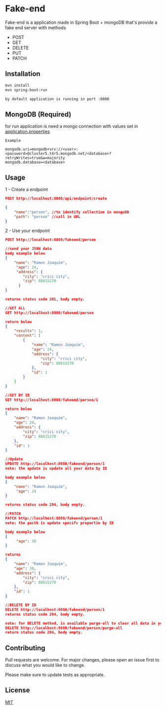 # Fake-end

Fake-end is a application made in Spring Boot + mongoDB that's provide a fake end server with methods 
- POST
- GET
- DELETE
- PUT
- PATCH

## Installation

```bash
mvn install
mvn spring-boot:run

by default application is running in port :8080
```

## MongoDB (Required)
for run application is need a mongo connection with values set in [application.properties](src/main/resources/application.properties)
````
Example

mongodb.uri=mongodb+srv://<user>:<password>@cluster5.t4r5.mongodb.net/<database>?retryWrites=true&w=majority
mongodb.database=<database>
````

## Usage
1 - Create a endpoint
```json
POST http://localhost:8080/api/endpoint/create

{
    "name":"person", //to identify collection in mongoDB
    "path": "person" //call in URL
}
```

2 - Use your endpoint
```json
POST http://localhost:8080/fakeend/person

//send your JSON data
body example below
{
    "name": "Ramon Joaquim",
     "age": 24,
     "address": {
        "city": "crici city",
        "zip": 88815270
      } 
}

returns status code 201, body empty.

//GET ALL
GET http://localhost:8080/fakeend/person

return below
{
    "results": 1,
    "content": [
        {
            "name": "Ramon Joaquim",
            "age": 24,
            "address": {
                "city": "crici city",
                "zip": 88815270
            },
            "id": 1
        }
    ]
}

//GET BY ID
GET http://localhost:8080/fakeend/person/1

return below
{
    "name": "Ramon Joaquim",
    "age": 24,
    "address": {
        "city": "crici city",
        "zip": 88815270
    },
    "id": 1
}

//Update 
UPDATE http://localhost:8080/fakeend/person/1
note: the update is update all your data by ID

body example below
{
    "name": "Ramon Joaquim",
     "age": 24
}

returns status code 204, body empty.

//PATCH 
PATCH http://localhost:8080/fakeend/person/1
note: the pacth is update specifc propertie by ID

body example below
{
     "age": 30
}

returns 
{
    "name": "Ramon Joaquim",
    "age": 30,
    "address": {
        "city": "crici city",
        "zip": 88815270
    },
    "id": 1
}

//DELETE BY ID
DELETE http://localhost:8080/fakeend/person/1
returns status code 204, body empty.

note: for DELETE method, is available purge-all to clear all data in your endpoint
DELETE http://localhost:8080/fakeend/person/purge-all
return status code 204, body empty.
```

## Contributing
Pull requests are welcome. For major changes, please open an issue first to discuss what you would like to change.

Please make sure to update tests as appropriate.

## License
[MIT](https://choosealicense.com/licenses/mit/)
